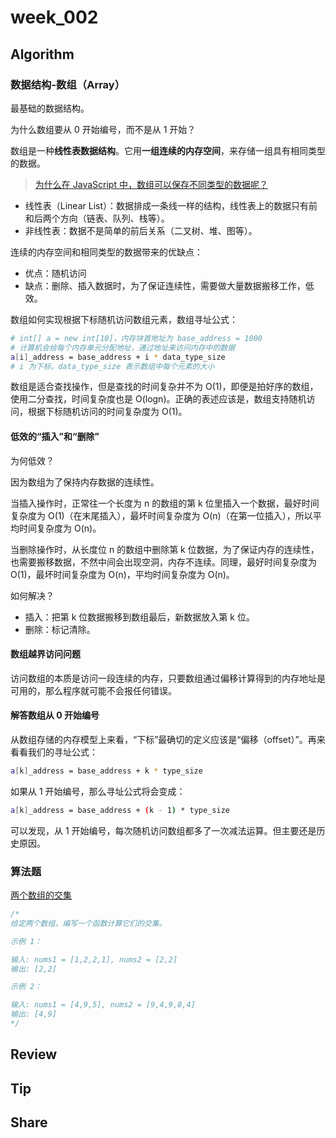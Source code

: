 # week_002

## Algorithm

### 数据结构-数组（Array）

最基础的数据结构。

为什么数组要从 0 开始编号，而不是从 1 开始？

数组是一种**线性表数据结构**。它用**一组连续的内存空间**，来存储一组具有相同类型的数据。

> [为什么在 JavaScript 中，数组可以保存不同类型的数据呢？](https://segmentfault.com/a/1190000037627661)

* 线性表（Linear List）：数据排成一条线一样的结构，线性表上的数据只有前和后两个方向（链表、队列、栈等）。
* 非线性表：数据不是简单的前后关系（二叉树、堆、图等）。

连续的内存空间和相同类型的数据带来的优缺点：

* 优点：随机访问
* 缺点：删除、插入数据时，为了保证连续性，需要做大量数据搬移工作，低效。

数组如何实现根据下标随机访问数组元素，数组寻址公式：

```bash
# int[] a = new int[10]，内存块首地址为 base_address = 1000
# 计算机会给每个内存单元分配地址，通过地址来访问内存中的数据
a[i]_address = base_address + i * data_type_size
# i 为下标，data_type_size 表示数组中每个元素的大小
```

数组是适合查找操作，但是查找的时间复杂并不为 O(1)，即便是拍好序的数组，使用二分查找，时间复杂度也是 O(logn)。正确的表述应该是，数组支持随机访问，根据下标随机访问的时间复杂度为 O(1)。

#### 低效的“插入”和“删除”

为何低效？

因为数组为了保持内存数据的连续性。

当插入操作时，正常往一个长度为 n 的数组的第 k 位里插入一个数据，最好时间复杂度为 O(1)（在末尾插入），最坏时间复杂度为 O(n)（在第一位插入），所以平均时间复杂度为 O(n)。

当删除操作时，从长度位 n 的数组中删除第 k 位数据，为了保证内存的连续性，也需要搬移数据，不然中间会出现空洞，内存不连续。同理，最好时间复杂度为 O(1)，最坏时间复杂度为 O(n)，平均时间复杂度为 O(n)。

如何解决？

* 插入：把第 k 位数据搬移到数组最后，新数据放入第 k 位。
* 删除：标记清除。

#### 数组越界访问问题

访问数组的本质是访问一段连续的内存，只要数组通过偏移计算得到的内存地址是可用的，那么程序就可能不会报任何错误。

#### 解答数组从 0 开始编号

从数组存储的内存模型上来看，“下标”最确切的定义应该是“偏移（offset）”。再来看看我们的寻址公式：

```bash
a[k]_address = base_address + k * type_size
```

如果从 1 开始编号，那么寻址公式将会变成：

```bash
a[k]_address = base_address + (k - 1) * type_size
```

可以发现，从 1 开始编号，每次随机访问数组都多了一次减法运算。但主要还是历史原因。

### 算法题

[两个数组的交集](https://www.geekxh.com/1.0.%E6%95%B0%E7%BB%84%E7%B3%BB%E5%88%97/001.html#_01%E3%80%81%E9%A2%98%E7%9B%AE%E5%88%86%E6%9E%90)

```js
/*
给定两个数组，编写一个函数计算它们的交集。

示例 1：

输入: nums1 = [1,2,2,1], nums2 = [2,2]
输出: [2,2]

示例 2：

输入: nums1 = [4,9,5], nums2 = [9,4,9,8,4]
输出: [4,9]
*/
```

## Review

## Tip

## Share
